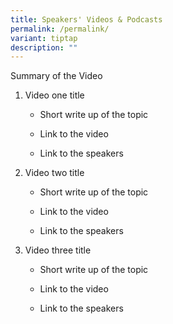 ```yaml
---
title: Speakers' Videos & Podcasts
permalink: /permalink/
variant: tiptap
description: ""
---
```

<p>Summary of the Video</p><p></p><ol data-tight="true" class="tight"><li><p>Video one title</p><ul data-tight="true" class="tight"><li><p>Short write up of the topic</p></li><li><p>Link to the video</p></li><li><p>Link to the speakers</p><p></p></li></ul></li><li><p>Video two title</p><ul data-tight="true" class="tight"><li><p>Short write up of the topic</p></li><li><p>Link to the video</p></li><li><p>Link to the speakers</p><p></p></li></ul></li><li><p>Video three title</p><ul data-tight="true" class="tight"><li><p>Short write up of the topic</p></li><li><p>Link to the video</p></li><li><p>Link to the speakers</p></li></ul></li></ol><p></p>
